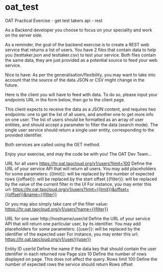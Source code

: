 # oat_test
OAT Practical Exercise - get test takers api - rest

As a Backend developer you choose to focus on your speciality and work on the server side.

As a reminder, the goal of the backend exercise is to create a REST web service that returns a list of users. You have 2 files that contain data to help you (testtaker.json and testtaker.csv) to test your service. Both files contain the same data, they are just provided as a potential source to feed your web service.

Nice to have: As per the generalisation/flexibility, you may want to take into account that the source of the data JSON or CSV might change in the future.

Here is the client you will have to feed with data. To do so, please input your endpoints URL in the form below, then go to the client page.

This client expects to receive the data as a JSON content, and requires two endpoints: one to get the list of all users, and another one to get more info on one user. The list of users should be formatted as an array of user entities, and should accept a parameter to filter the data (search mode). The single user service should return a single user entity, corresponding to the provided identifier.

Both services are called using the GET method.

Enjoy your exercise, and may the code be with you! The OAT Dev Team...

URL for all users
https://hr.oat.taocloud.org/v1/users?limit=100
Define the URL of your service API that will return all users. You may add placeholders for some parameters:
{{limit}}: will be replaced by the number of expected rows
{{offset}}: will be replaced by the start offset
{{filter}}: will be replaced by the value of the current filter in the UI
For instance, you may enter this url: https://hr.oat.taocloud.org/v1/users?limit={{limit}}&offset={{offset}}&name={{filter}}

Or you may also simply take care of the filter value: https://hr.oat.taocloud.org/v1/users?name={{filter}}

URL for one user
http://hostname/user/id
Define the URL of your service API that will return one particular user, by its identifier. You may add placeholders for some parameters:
{{user}}: will be replaced by the identifier of the expected user
For instance, you may enter this url: https://hr.oat.taocloud.org/v1/user/{{user}}

Entity ID
userId
Define the name if the data key that should contain the user identifier in each returned row
Page size
10
Define the number of rows displayed on page. This does not affect the query.
Rows limit
100
Define the number of expected rows the service should return
Rows offset

